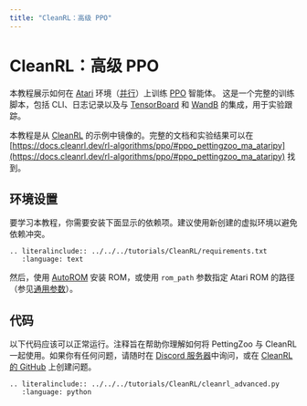 ```yaml
---
title: "CleanRL：高级 PPO"
---
```


# CleanRL：高级 PPO

本教程展示如何在 [Atari](/environments/butterfly/pistonball/) 环境（[并行](/api/parallel/)）上训练 [PPO](https://docs.cleanrl.dev/rl-algorithms/ppo/) 智能体。
这是一个完整的训练脚本，包括 CLI、日志记录以及与 [TensorBoard](https://www.tensorflow.org/tensorboard) 和 [WandB](https://wandb.ai/) 的集成，用于实验跟踪。

本教程是从 [CleanRL](https://github.com/vwxyzjn/cleanrl) 的示例中镜像的。完整的文档和实验结果可以在 [https://docs.cleanrl.dev/rl-algorithms/ppo/#ppo_pettingzoo_ma_ataripy](https://docs.cleanrl.dev/rl-algorithms/ppo/#ppo_pettingzoo_ma_ataripy) 找到。

## 环境设置
要学习本教程，你需要安装下面显示的依赖项。建议使用新创建的虚拟环境以避免依赖冲突。
```{eval-rst}
.. literalinclude:: ../../../tutorials/CleanRL/requirements.txt
   :language: text
```

然后，使用 [AutoROM](https://github.com/Farama-Foundation/AutoROM) 安装 ROM，或使用 `rom_path` 参数指定 Atari ROM 的路径（参见[通用参数](/environments/atari/#common-parameters)）。

## 代码
以下代码应该可以正常运行。注释旨在帮助你理解如何将 PettingZoo 与 CleanRL 一起使用。如果你有任何问题，请随时在 [Discord 服务器](https://discord.gg/nhvKkYa6qX)中询问，或在 [CleanRL 的 GitHub](https://github.com/vwxyzjn/cleanrl/issues) 上创建问题。
```{eval-rst}
.. literalinclude:: ../../../tutorials/CleanRL/cleanrl_advanced.py
   :language: python
```

